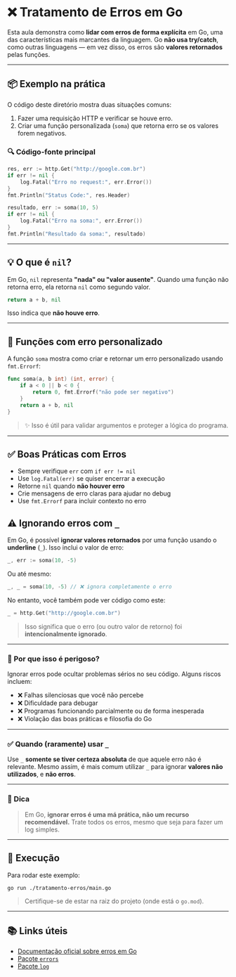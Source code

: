 # ❌ Tratamento de Erros em Go

Esta aula demonstra como **lidar com erros de forma explícita** em Go, uma das características mais marcantes da linguagem. Go **não usa try/catch**, como outras linguagens — em vez disso, os erros são **valores retornados** pelas funções.

---

## 📦 Exemplo na prática

O código deste diretório mostra duas situações comuns:

1. Fazer uma requisição HTTP e verificar se houve erro.
2. Criar uma função personalizada (`soma`) que retorna erro se os valores forem negativos.

### 🔍 Código-fonte principal

```go
res, err := http.Get("http://google.com.br")
if err != nil {
	log.Fatal("Erro no request:", err.Error())
}
fmt.Println("Status Code:", res.Header)
```

```go
resultado, err := soma(10, 5)
if err != nil {
	log.Fatal("Erro na soma:", err.Error())
}
fmt.Println("Resultado da soma:", resultado)
```

---

## 💡 O que é `nil`?

Em Go, `nil` representa **"nada" ou "valor ausente"**. Quando uma função não retorna erro, ela retorna `nil` como segundo valor.

```go
return a + b, nil
```

Isso indica que **não houve erro**.

---

## 📘 Funções com erro personalizado

A função `soma` mostra como criar e retornar um erro personalizado usando `fmt.Errorf`:

```go
func soma(a, b int) (int, error) {
	if a < 0 || b < 0 {
		return 0, fmt.Errorf("não pode ser negativo")
	}
	return a + b, nil
}
```

> ✨ Isso é útil para validar argumentos e proteger a lógica do programa.

---

## ✅ Boas Práticas com Erros

- Sempre verifique `err` com `if err != nil`
- Use `log.Fatal(err)` se quiser encerrar a execução
- Retorne `nil` quando **não houver erro**
- Crie mensagens de erro claras para ajudar no debug
- Use `fmt.Errorf` para incluir contexto no erro

## ⚠️ Ignorando erros com `_`

Em Go, é possível **ignorar valores retornados** por uma função usando o **underline** (`_`). Isso inclui o valor de erro:

```go
_, err := soma(10, -5)
```

Ou até mesmo:

```go
_, _ = soma(10, -5) // ❌ ignora completamente o erro
```

No entanto, você também pode ver código como este:

```go
_ = http.Get("http://google.com.br")
```

> Isso significa que o erro (ou outro valor de retorno) foi **intencionalmente ignorado**.

---

### 🚨 Por que isso é perigoso?

Ignorar erros pode ocultar problemas sérios no seu código. Alguns riscos incluem:

- ❌ Falhas silenciosas que você não percebe
- ❌ Dificuldade para debugar
- ❌ Programas funcionando parcialmente ou de forma inesperada
- ❌ Violação das boas práticas e filosofia do Go

---

### ✅ Quando (raramente) usar `_`

Use `_` **somente se tiver certeza absoluta** de que aquele erro não é relevante. Mesmo assim, é mais comum utilizar `_` para ignorar **valores não utilizados**, e **não erros**.

---

### 🧠 Dica

> Em Go, **ignorar erros é uma má prática, não um recurso recomendável.** Trate todos os erros, mesmo que seja para fazer um log simples.

---

## 📎 Execução

Para rodar este exemplo:

```bash
go run ./tratamento-erros/main.go
```

> Certifique-se de estar na raiz do projeto (onde está o `go.mod`).

---

## 📚 Links úteis

- [Documentação oficial sobre erros em Go](https://go.dev/blog/error-handling-and-go)
- [Pacote `errors`](https://pkg.go.dev/errors)
- [Pacote `log`](https://pkg.go.dev/log)
